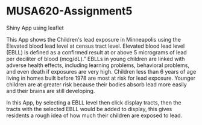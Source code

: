 # MUSA620-Assignment5
Shiny App using leaflet

This App shows the Children's lead exposure in Minneapolis using the Elevated blood lead level at census tract level. Elevated blood lead level (EBLL) is defined as a confirmed result at or above 5 micrograms of lead per deciliter of blood (mcg/dL).” EBLLs in young children are linked with adverse health effects, including learning problems, behavioral problems, and even death if exposures are very high. Children less than 6 years of age living in homes built before 1978 are most at risk for lead exposure. Younger children are at greater risk because their bodies absorb lead more easily and their brains are still developing.

In this App, by selecting a EBLL level then click display tracts, then the tracts with the selected EBLL would be added to display, this gives residents a rough idea of how much their children are exposed to lead. 

